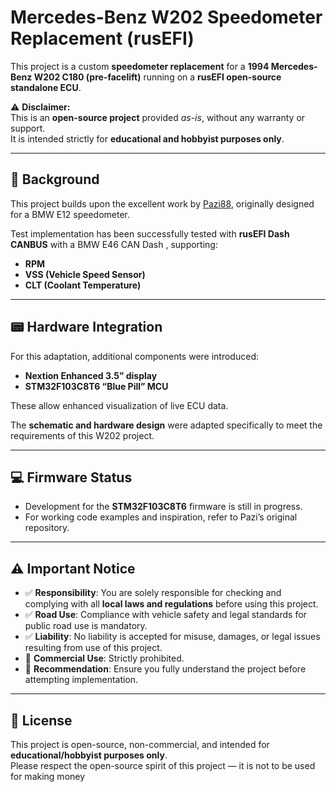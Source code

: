 # Mercedes-Benz W202 Speedometer Replacement (rusEFI)

This project is a custom **speedometer replacement** for a **1994 Mercedes-Benz W202 C180 (pre-facelift)** running on a **rusEFI open-source standalone ECU**.  

⚠️ **Disclaimer:**  
This is an **open-source project** provided *as-is*, without any warranty or support.  
It is intended strictly for **educational and hobbyist purposes only**.  

---

## 📖 Background

This project builds upon the excellent work by [Pazi88](https://github.com/pazi88/E12_CAN_gauges), originally designed for a BMW E12 speedometer.  

Test implementation has been successfully tested with **rusEFI Dash CANBUS** with a BMW E46 CAN Dash , supporting:  
- **RPM**  
- **VSS (Vehicle Speed Sensor)**  
- **CLT (Coolant Temperature)**  

---

## 📟 Hardware Integration

For this adaptation, additional components were introduced:  
- **Nextion Enhanced 3.5” display**  
- **STM32F103C8T6 “Blue Pill” MCU**  

These allow enhanced visualization of live ECU data.  

The **schematic and hardware design** were adapted specifically to meet the requirements of this W202 project.  

---

## 💻 Firmware Status

- Development for the **STM32F103C8T6** firmware is still in progress.  
- For working code examples and inspiration, refer to Pazi’s original repository.  

---

## ⚠️ Important Notice

- ✅ **Responsibility**: You are solely responsible for checking and complying with all **local laws and regulations** before using this project.  
- ✅ **Road Use**: Compliance with vehicle safety and legal standards for public road use is mandatory.  
- ✅ **Liability**: No liability is accepted for misuse, damages, or legal issues resulting from use of this project.  
- 🚫 **Commercial Use**: Strictly prohibited.  
- 📌 **Recommendation**: Ensure you fully understand the project before attempting implementation.  

---

## 📜 License

This project is open-source, non-commercial, and intended for **educational/hobbyist purposes only**.  
Please respect the open-source spirit of this project — it is not to be used for making money
